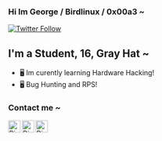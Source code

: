 ### Hi Im George / Birdlinux / 0x00a3 ~
[![Twitter Follow](https://img.shields.io/twitter/follow/Birdlinuxx?color=1DA1F2&logo=twitter&style=for-the-badge)](https://twitter.com/intent/follow?original_referer=https%3A%2F%2Fgithub.com%2F0x00a3r&screen_name=0x00a3)

## I'm a Student, 16, Gray Hat ~

- 🖥️ Im curently learning Hardware Hacking!
- 🖥️ Bug Hunting and RPS!


### Contact me ~

[<img align="left" alt="Birdlinux | YouTube" width="25px" src="https://cdn.jsdelivr.net/npm/simple-icons@v3/icons/youtube.svg" />][youtube]
[<img align="left" alt="Birdlinuxx | Twitter" width="25px" src="https://cdn.jsdelivr.net/npm/simple-icons@v3/icons/twitter.svg" />][twitter]
[<img align="left" alt="Birdlinux | Instagram" width="25px" src="https://cdn.jsdelivr.net/npm/simple-icons@v3/icons/instagram.svg" />][instagram]

<br />

<br/>

[twitter]: https://twitter.com/0x00a3
[youtube]: https://youtube.com/Birdlinux
[instagram]: https://instagram.com/0x00a3
[WhatsApp]: https://instagram.com/in/0x00a3
